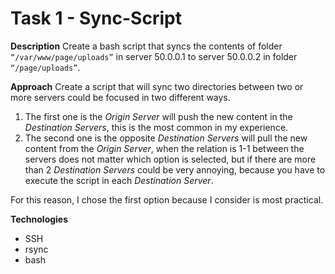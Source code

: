 # Task 1 - Sync-Script

**Description**
Create a bash script that syncs the contents of folder `“/var/www/page/uploads”` in server 50.0.0.1 to server 50.0.0.2 in folder `“/page/uploads”`.

**Approach**
Create a script that will sync two directories between two or more servers could be focused in two different ways.

1. The first one is the _Origin Server_ will push the new content in the _Destination Servers_, this is the most common in my experience.
2. The second one is the opposite _Destination Servers_ will pull the new content from the _Origin Server_, when the relation is 1-1 between the servers does not matter which option is selected, but if there are more than 2 _Destination Servers_ could be very annoying, because you have to execute the script in each _Destination Server_.

For this reason, I chose the first option because I consider is most practical.

**Technologies**
- SSH
- rsync
- bash
